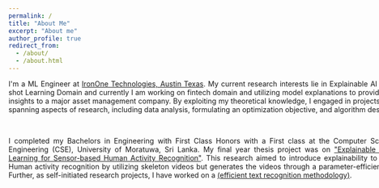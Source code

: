 ```yaml
---
permalink: /
title: "About Me"
excerpt: "About me"
author_profile: true
redirect_from: 
  - /about/
  - /about.html
---
```

<div style="text-align: justify; width: 800px">
I'm a ML Engineer at <a href="https://www.irononetech.com/ai-lab">IronOne Technologies, Austin Texas</a>. 
My current research interests lie in Explainable AI and Zero-shot Learning Domain and currently I am working on fintech domain and utilizing model explanations to provide valuable insights to a major asset management company. By exploiting my theoretical knowledge, I engaged in projects and work spanning aspects of research, including data analysis, formulating an optimization objective, and algorithm design.

<p>&nbsp;</p>
	I completed my Bachelors in Engineering with First Class Honors with a First class at the Computer Science and Engineering (CSE), University of Moratuwa, Sri Lanka. My final year thesis project was on <a href="https://docs.google.com/presentation/d/1Rxf-hAJIIcGCCiIdIeypW6IJ_7LkIwQdmw8HNe7HueU/edit?usp=sharing">"Explainable Zero-Shot Learning for Sensor-based Human Activity Recognition"</a>. This research aimed to introduce explainability to Zero-shot Human activity recognition by utilizing skeleton videos but generates the videos through a parameter-efficient method. Further, as self-initiated research projects, I have worked on a <a href="https://arxiv.org/abs/2302.03873">(efficient text recognition methodology)</a>. 
<p>&nbsp;</p> 




